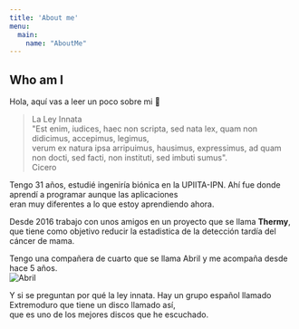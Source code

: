 ```yaml
---
title: 'About me'
menu:
  main:
    name: "AboutMe"
---
```


## Who am I

Hola, aquí vas a leer un poco sobre mi 🤩

> La Ley Innata  
> "Est enim, iudices, haec non scripta, sed nata lex, quam non didicimus, accepimus, legimus,  
> verum ex natura ipsa arripuimus, hausimus, expressimus, ad quam non docti, sed facti, non instituti, sed imbuti sumus".  
> Cicero  

Tengo 31 años, estudié ingeniría biónica en la UPIITA-IPN. Ahí fue donde aprendí a programar aunque las aplicaciones  
eran muy diferentes a lo que estoy aprendiendo ahora. 

Desde 2016 trabajo con unos amigos en un proyecto que se llama __Thermy__, que tiene como objetivo reducir la estadistica 
de la detección tardía del cáncer de mama.

Tengo una compañera de cuarto que se llama Abril y me acompaña desde hace 5 años.  
![Abril](https://user-images.githubusercontent.com/97483147/162121278-d40e6847-b165-4293-a951-951241ed9e8b.jpg)

Y si se preguntan por qué la ley innata. Hay un grupo español llamado Extremoduro que tiene un disco llamado así,  
que es uno de los mejores discos que he escuchado.  

